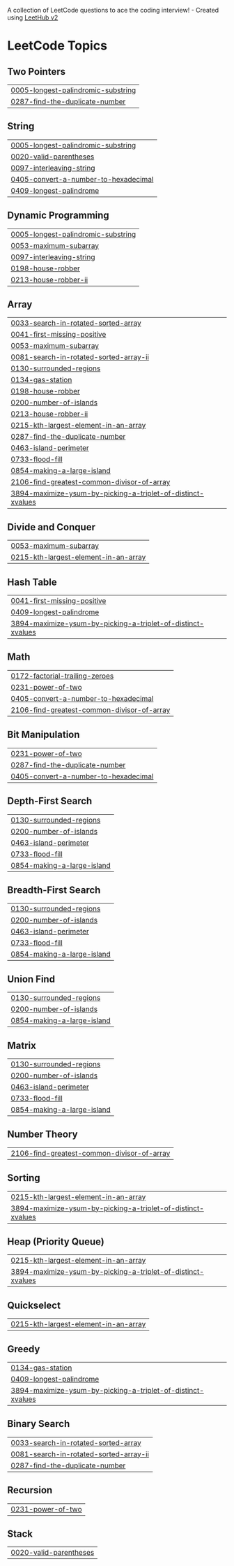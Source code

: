 A collection of LeetCode questions to ace the coding interview! - Created using [LeetHub v2](https://github.com/arunbhardwaj/LeetHub-2.0)
<!---LeetCode Topics Start-->
# LeetCode Topics
## Two Pointers
|  |
| ------- |
| [0005-longest-palindromic-substring](https://github.com/Nitheeshfanus/DSA-problem-solving/tree/master/0005-longest-palindromic-substring) |
| [0287-find-the-duplicate-number](https://github.com/Nitheeshfanus/DSA-problem-solving/tree/master/0287-find-the-duplicate-number) |
## String
|  |
| ------- |
| [0005-longest-palindromic-substring](https://github.com/Nitheeshfanus/DSA-problem-solving/tree/master/0005-longest-palindromic-substring) |
| [0020-valid-parentheses](https://github.com/Nitheeshfanus/DSA-problem-solving/tree/master/0020-valid-parentheses) |
| [0097-interleaving-string](https://github.com/Nitheeshfanus/DSA-problem-solving/tree/master/0097-interleaving-string) |
| [0405-convert-a-number-to-hexadecimal](https://github.com/Nitheeshfanus/DSA-problem-solving/tree/master/0405-convert-a-number-to-hexadecimal) |
| [0409-longest-palindrome](https://github.com/Nitheeshfanus/DSA-problem-solving/tree/master/0409-longest-palindrome) |
## Dynamic Programming
|  |
| ------- |
| [0005-longest-palindromic-substring](https://github.com/Nitheeshfanus/DSA-problem-solving/tree/master/0005-longest-palindromic-substring) |
| [0053-maximum-subarray](https://github.com/Nitheeshfanus/DSA-problem-solving/tree/master/0053-maximum-subarray) |
| [0097-interleaving-string](https://github.com/Nitheeshfanus/DSA-problem-solving/tree/master/0097-interleaving-string) |
| [0198-house-robber](https://github.com/Nitheeshfanus/DSA-problem-solving/tree/master/0198-house-robber) |
| [0213-house-robber-ii](https://github.com/Nitheeshfanus/DSA-problem-solving/tree/master/0213-house-robber-ii) |
## Array
|  |
| ------- |
| [0033-search-in-rotated-sorted-array](https://github.com/Nitheeshfanus/DSA-problem-solving/tree/master/0033-search-in-rotated-sorted-array) |
| [0041-first-missing-positive](https://github.com/Nitheeshfanus/DSA-problem-solving/tree/master/0041-first-missing-positive) |
| [0053-maximum-subarray](https://github.com/Nitheeshfanus/DSA-problem-solving/tree/master/0053-maximum-subarray) |
| [0081-search-in-rotated-sorted-array-ii](https://github.com/Nitheeshfanus/DSA-problem-solving/tree/master/0081-search-in-rotated-sorted-array-ii) |
| [0130-surrounded-regions](https://github.com/Nitheeshfanus/DSA-problem-solving/tree/master/0130-surrounded-regions) |
| [0134-gas-station](https://github.com/Nitheeshfanus/DSA-problem-solving/tree/master/0134-gas-station) |
| [0198-house-robber](https://github.com/Nitheeshfanus/DSA-problem-solving/tree/master/0198-house-robber) |
| [0200-number-of-islands](https://github.com/Nitheeshfanus/DSA-problem-solving/tree/master/0200-number-of-islands) |
| [0213-house-robber-ii](https://github.com/Nitheeshfanus/DSA-problem-solving/tree/master/0213-house-robber-ii) |
| [0215-kth-largest-element-in-an-array](https://github.com/Nitheeshfanus/DSA-problem-solving/tree/master/0215-kth-largest-element-in-an-array) |
| [0287-find-the-duplicate-number](https://github.com/Nitheeshfanus/DSA-problem-solving/tree/master/0287-find-the-duplicate-number) |
| [0463-island-perimeter](https://github.com/Nitheeshfanus/DSA-problem-solving/tree/master/0463-island-perimeter) |
| [0733-flood-fill](https://github.com/Nitheeshfanus/DSA-problem-solving/tree/master/0733-flood-fill) |
| [0854-making-a-large-island](https://github.com/Nitheeshfanus/DSA-problem-solving/tree/master/0854-making-a-large-island) |
| [2106-find-greatest-common-divisor-of-array](https://github.com/Nitheeshfanus/DSA-problem-solving/tree/master/2106-find-greatest-common-divisor-of-array) |
| [3894-maximize-ysum-by-picking-a-triplet-of-distinct-xvalues](https://github.com/Nitheeshfanus/DSA-problem-solving/tree/master/3894-maximize-ysum-by-picking-a-triplet-of-distinct-xvalues) |
## Divide and Conquer
|  |
| ------- |
| [0053-maximum-subarray](https://github.com/Nitheeshfanus/DSA-problem-solving/tree/master/0053-maximum-subarray) |
| [0215-kth-largest-element-in-an-array](https://github.com/Nitheeshfanus/DSA-problem-solving/tree/master/0215-kth-largest-element-in-an-array) |
## Hash Table
|  |
| ------- |
| [0041-first-missing-positive](https://github.com/Nitheeshfanus/DSA-problem-solving/tree/master/0041-first-missing-positive) |
| [0409-longest-palindrome](https://github.com/Nitheeshfanus/DSA-problem-solving/tree/master/0409-longest-palindrome) |
| [3894-maximize-ysum-by-picking-a-triplet-of-distinct-xvalues](https://github.com/Nitheeshfanus/DSA-problem-solving/tree/master/3894-maximize-ysum-by-picking-a-triplet-of-distinct-xvalues) |
## Math
|  |
| ------- |
| [0172-factorial-trailing-zeroes](https://github.com/Nitheeshfanus/DSA-problem-solving/tree/master/0172-factorial-trailing-zeroes) |
| [0231-power-of-two](https://github.com/Nitheeshfanus/DSA-problem-solving/tree/master/0231-power-of-two) |
| [0405-convert-a-number-to-hexadecimal](https://github.com/Nitheeshfanus/DSA-problem-solving/tree/master/0405-convert-a-number-to-hexadecimal) |
| [2106-find-greatest-common-divisor-of-array](https://github.com/Nitheeshfanus/DSA-problem-solving/tree/master/2106-find-greatest-common-divisor-of-array) |
## Bit Manipulation
|  |
| ------- |
| [0231-power-of-two](https://github.com/Nitheeshfanus/DSA-problem-solving/tree/master/0231-power-of-two) |
| [0287-find-the-duplicate-number](https://github.com/Nitheeshfanus/DSA-problem-solving/tree/master/0287-find-the-duplicate-number) |
| [0405-convert-a-number-to-hexadecimal](https://github.com/Nitheeshfanus/DSA-problem-solving/tree/master/0405-convert-a-number-to-hexadecimal) |
## Depth-First Search
|  |
| ------- |
| [0130-surrounded-regions](https://github.com/Nitheeshfanus/DSA-problem-solving/tree/master/0130-surrounded-regions) |
| [0200-number-of-islands](https://github.com/Nitheeshfanus/DSA-problem-solving/tree/master/0200-number-of-islands) |
| [0463-island-perimeter](https://github.com/Nitheeshfanus/DSA-problem-solving/tree/master/0463-island-perimeter) |
| [0733-flood-fill](https://github.com/Nitheeshfanus/DSA-problem-solving/tree/master/0733-flood-fill) |
| [0854-making-a-large-island](https://github.com/Nitheeshfanus/DSA-problem-solving/tree/master/0854-making-a-large-island) |
## Breadth-First Search
|  |
| ------- |
| [0130-surrounded-regions](https://github.com/Nitheeshfanus/DSA-problem-solving/tree/master/0130-surrounded-regions) |
| [0200-number-of-islands](https://github.com/Nitheeshfanus/DSA-problem-solving/tree/master/0200-number-of-islands) |
| [0463-island-perimeter](https://github.com/Nitheeshfanus/DSA-problem-solving/tree/master/0463-island-perimeter) |
| [0733-flood-fill](https://github.com/Nitheeshfanus/DSA-problem-solving/tree/master/0733-flood-fill) |
| [0854-making-a-large-island](https://github.com/Nitheeshfanus/DSA-problem-solving/tree/master/0854-making-a-large-island) |
## Union Find
|  |
| ------- |
| [0130-surrounded-regions](https://github.com/Nitheeshfanus/DSA-problem-solving/tree/master/0130-surrounded-regions) |
| [0200-number-of-islands](https://github.com/Nitheeshfanus/DSA-problem-solving/tree/master/0200-number-of-islands) |
| [0854-making-a-large-island](https://github.com/Nitheeshfanus/DSA-problem-solving/tree/master/0854-making-a-large-island) |
## Matrix
|  |
| ------- |
| [0130-surrounded-regions](https://github.com/Nitheeshfanus/DSA-problem-solving/tree/master/0130-surrounded-regions) |
| [0200-number-of-islands](https://github.com/Nitheeshfanus/DSA-problem-solving/tree/master/0200-number-of-islands) |
| [0463-island-perimeter](https://github.com/Nitheeshfanus/DSA-problem-solving/tree/master/0463-island-perimeter) |
| [0733-flood-fill](https://github.com/Nitheeshfanus/DSA-problem-solving/tree/master/0733-flood-fill) |
| [0854-making-a-large-island](https://github.com/Nitheeshfanus/DSA-problem-solving/tree/master/0854-making-a-large-island) |
## Number Theory
|  |
| ------- |
| [2106-find-greatest-common-divisor-of-array](https://github.com/Nitheeshfanus/DSA-problem-solving/tree/master/2106-find-greatest-common-divisor-of-array) |
## Sorting
|  |
| ------- |
| [0215-kth-largest-element-in-an-array](https://github.com/Nitheeshfanus/DSA-problem-solving/tree/master/0215-kth-largest-element-in-an-array) |
| [3894-maximize-ysum-by-picking-a-triplet-of-distinct-xvalues](https://github.com/Nitheeshfanus/DSA-problem-solving/tree/master/3894-maximize-ysum-by-picking-a-triplet-of-distinct-xvalues) |
## Heap (Priority Queue)
|  |
| ------- |
| [0215-kth-largest-element-in-an-array](https://github.com/Nitheeshfanus/DSA-problem-solving/tree/master/0215-kth-largest-element-in-an-array) |
| [3894-maximize-ysum-by-picking-a-triplet-of-distinct-xvalues](https://github.com/Nitheeshfanus/DSA-problem-solving/tree/master/3894-maximize-ysum-by-picking-a-triplet-of-distinct-xvalues) |
## Quickselect
|  |
| ------- |
| [0215-kth-largest-element-in-an-array](https://github.com/Nitheeshfanus/DSA-problem-solving/tree/master/0215-kth-largest-element-in-an-array) |
## Greedy
|  |
| ------- |
| [0134-gas-station](https://github.com/Nitheeshfanus/DSA-problem-solving/tree/master/0134-gas-station) |
| [0409-longest-palindrome](https://github.com/Nitheeshfanus/DSA-problem-solving/tree/master/0409-longest-palindrome) |
| [3894-maximize-ysum-by-picking-a-triplet-of-distinct-xvalues](https://github.com/Nitheeshfanus/DSA-problem-solving/tree/master/3894-maximize-ysum-by-picking-a-triplet-of-distinct-xvalues) |
## Binary Search
|  |
| ------- |
| [0033-search-in-rotated-sorted-array](https://github.com/Nitheeshfanus/DSA-problem-solving/tree/master/0033-search-in-rotated-sorted-array) |
| [0081-search-in-rotated-sorted-array-ii](https://github.com/Nitheeshfanus/DSA-problem-solving/tree/master/0081-search-in-rotated-sorted-array-ii) |
| [0287-find-the-duplicate-number](https://github.com/Nitheeshfanus/DSA-problem-solving/tree/master/0287-find-the-duplicate-number) |
## Recursion
|  |
| ------- |
| [0231-power-of-two](https://github.com/Nitheeshfanus/DSA-problem-solving/tree/master/0231-power-of-two) |
## Stack
|  |
| ------- |
| [0020-valid-parentheses](https://github.com/Nitheeshfanus/DSA-problem-solving/tree/master/0020-valid-parentheses) |
<!---LeetCode Topics End-->